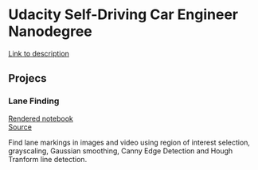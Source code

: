 # Udacity Self-Driving Car Engineer Nanodegree

[Link to description](https://www.udacity.com/course/self-driving-car-engineer-nanodegree--nd013)


## Projecs

### Lane Finding
[Rendered notebook](http://nbviewer.jupyter.org/github/markmisener/udacity-self-driving-car-engineer/blob/master/p1-find-lane-lines/P1.ipynb)  
[Source](https://github.com/markmisener/udacity-self-driving-car-engineer/tree/master/p1-find-lane-lines)

Find lane markings in images and video using region of interest selection, grayscaling, Gaussian smoothing, Canny Edge Detection and Hough Tranform line detection.
